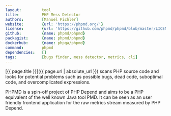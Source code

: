 ```yaml
---
layout:         tool
title:          PHP Mess Detector
authors:        [Manuel Pichler]
website:        {url: 'https://phpmd.org/'}
license:        {url: 'https://github.com/phpmd/phpmd/blob/master/LICENSE', label: 'BSD 3-clause "New" or "Revised" License'}
github:         {name: phpmd/phpmd}
packagist:      {name: phpmd/phpmd}               
dockerhub:      {name: phpqa/phpmd}     
command:        phpmd 
dependencies:   []
tags:           [bugs finder, mess detector, metrics, cli] 
---
```


[{{ page.title }}]({{ page.url | absolute_url }}) scans PHP source code and looks for potential problems such as possible bugs,
dead code, suboptimal code, and overcomplicated expressions.
 
<!--more--> 
 
PHPMD is a spin-off project of PHP Depend and aims to be a PHP equivalent of the well known Java tool PMD.
It can be seen as an user friendly frontend application for the raw metrics stream measured by PHP Depend.
